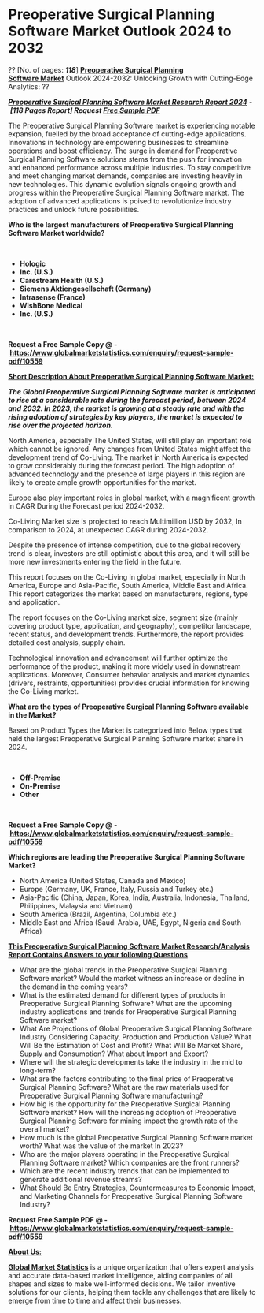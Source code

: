 <h1>Preoperative Surgical Planning Software Market Outlook 2024 to 2032</h1>
<p>?? [No. of pages:&nbsp;<strong><em>118</em></strong>]&nbsp;<strong><a href="https://www.globalmarketstatistics.com/market-reports/preoperative-surgical-planning-software-market-10559">Preoperative Surgical Planning Software&nbsp;Market</a></strong>&nbsp;Outlook 2024-2032: Unlocking Growth with Cutting-Edge Analytics: ??</p>
<p><strong><em><a href="https://www.globalmarketstatistics.com/market-reports/preoperative-surgical-planning-software-market-10559">Preoperative Surgical Planning Software Market Research Report 2024</a></em></strong>&nbsp;-&nbsp;<strong><em>[118 Pages Report]&nbsp;Request <a href="https://www.globalmarketstatistics.com/enquiry/request-sample-pdf/10559">Free Sample PDF</a></em></strong></p>
<p>The Preoperative Surgical Planning Software market is experiencing notable expansion, fuelled by the broad acceptance of cutting-edge applications. Innovations in technology are empowering businesses to streamline operations and boost efficiency. The surge in demand for Preoperative Surgical Planning Software solutions stems from the push for innovation and enhanced performance across multiple industries. To stay competitive and meet changing market demands, companies are investing heavily in new technologies. This dynamic evolution signals ongoing growth and progress within the Preoperative Surgical Planning Software market. The adoption of advanced applications is poised to revolutionize industry practices and unlock future possibilities.</p>
<p><strong>Who is the largest manufacturers of Preoperative Surgical Planning Software Market worldwide?</strong></p>
<p>&nbsp;</p>
<ul>
<li><strong>Hologic</strong></li>
<li><strong>Inc. (U.S.)</strong></li>
<li><strong>Carestream Health (U.S.)</strong></li>
<li><strong>Siemens Aktiengesellschaft (Germany)</strong></li>
<li><strong>Intrasense (France)</strong></li>
<li><strong>WishBone Medical</strong></li>
<li><strong>Inc. (U.S.)</strong></li>
</ul>
<p>&nbsp;</p>
<p><strong>Request a Free Sample Copy @ -&nbsp;<a href="https://www.globalmarketstatistics.com/enquiry/request-sample-pdf/10559">https://www.globalmarketstatistics.com/enquiry/request-sample-pdf/10559</a></strong></p>
<p><strong><u>Short Description About Preoperative Surgical Planning Software Market:</u></strong></p>
<p><strong><em>The Global Preoperative Surgical Planning Software market is anticipated to rise at a considerable rate during the forecast period, between 2024 and 2032. In 2023, the market is growing at a steady rate and with the rising adoption of strategies by key players, the market is expected to rise over the projected horizon.</em></strong></p>
<p>North America, especially The United States, will still play an important role which cannot be ignored. Any changes from United States might affect the development trend of Co-Living. The market in North America is expected to grow considerably during the forecast period. The high adoption of advanced technology and the presence of large players in this region are likely to create ample growth opportunities for the market.</p>
<p>Europe also play important roles in global market, with a magnificent growth in CAGR During the Forecast period 2024-2032.</p>
<p>Co-Living Market size is projected to reach Multimillion USD by 2032, In comparison to 2024, at unexpected CAGR during 2024-2032.</p>
<p>Despite the presence of intense competition, due to the global recovery trend is clear, investors are still optimistic about this area, and it will still be more new investments entering the field in the future.</p>
<p>This report focuses on the Co-Living in global market, especially in North America, Europe and Asia-Pacific, South America, Middle East and Africa. This report categorizes the market based on manufacturers, regions, type and application.</p>
<p>The report focuses on the Co-Living market size, segment size (mainly covering product type, application, and geography), competitor landscape, recent status, and development trends. Furthermore, the report provides detailed cost analysis, supply chain.</p>
<p>Technological innovation and advancement will further optimize the performance of the product, making it more widely used in downstream applications. Moreover, Consumer behavior analysis and market dynamics (drivers, restraints, opportunities) provides crucial information for knowing the Co-Living market.</p>
<p><strong>What are the types of Preoperative Surgical Planning Software available in the Market?</strong></p>
<p>Based on Product Types the Market is categorized into Below types that held the largest Preoperative Surgical Planning Software market share in 2024.</p>
<p>&nbsp;</p>
<ul>
<li><strong>Off-Premise</strong></li>
<li><strong>On-Premise</strong></li>
<li><strong>Other</strong></li>
</ul>
<p>&nbsp;</p>
<p><strong>Request a Free Sample Copy @ -&nbsp;<a href="https://www.globalmarketstatistics.com/enquiry/request-sample-pdf/10559">https://www.globalmarketstatistics.com/enquiry/request-sample-pdf/10559</a></strong></p>
<p><strong>Which regions are leading the Preoperative Surgical Planning Software Market?</strong></p>
<ul>
<li>North America (United States, Canada and Mexico)</li>
<li>Europe (Germany, UK, France, Italy, Russia and Turkey etc.)</li>
<li>Asia-Pacific (China, Japan, Korea, India, Australia, Indonesia, Thailand, Philippines, Malaysia and Vietnam)</li>
<li>South America (Brazil, Argentina, Columbia etc.)</li>
<li>Middle East and Africa (Saudi Arabia, UAE, Egypt, Nigeria and South Africa)</li>
</ul>
<p><strong><u>This Preoperative Surgical Planning Software Market Research/Analysis Report Contains Answers to your following Questions</u></strong></p>
<ul>
<li>What are the global trends in the Preoperative Surgical Planning Software market? Would the market witness an increase or decline in the demand in the coming years?</li>
<li>What is the estimated demand for different types of products in Preoperative Surgical Planning Software? What are the upcoming industry applications and trends for Preoperative Surgical Planning Software market?</li>
<li>What Are Projections of Global Preoperative Surgical Planning Software Industry Considering Capacity, Production and Production Value? What Will Be the Estimation of Cost and Profit? What Will Be Market Share, Supply and Consumption? What about Import and Export?</li>
<li>Where will the strategic developments take the industry in the mid to long-term?</li>
<li>What are the factors contributing to the final price of Preoperative Surgical Planning Software? What are the raw materials used for Preoperative Surgical Planning Software manufacturing?</li>
<li>How big is the opportunity for the Preoperative Surgical Planning Software market? How will the increasing adoption of Preoperative Surgical Planning Software for mining impact the growth rate of the overall market?</li>
<li>How much is the global Preoperative Surgical Planning Software market worth? What was the value of the market In 2023?</li>
<li>Who are the major players operating in the Preoperative Surgical Planning Software market? Which companies are the front runners?</li>
<li>Which are the recent industry trends that can be implemented to generate additional revenue streams?</li>
<li>What Should Be Entry Strategies, Countermeasures to Economic Impact, and Marketing Channels for Preoperative Surgical Planning Software Industry?</li>
</ul>
<p><strong>Request Free Sample PDF @ -&nbsp;<a href="https://www.globalmarketstatistics.com/enquiry/request-sample-pdf/10559">https://www.globalmarketstatistics.com/enquiry/request-sample-pdf/10559</a></strong></p>
<p><strong><u>About Us:</u></strong></p>
<p><strong><a href="https://www.globalmarketstatistics.com/">Global Market Statistics</a></strong>&nbsp;is a unique organization that offers expert analysis and accurate data-based market intelligence, aiding companies of all shapes and sizes to make well-informed decisions. We tailor inventive solutions for our clients, helping them tackle any challenges that are likely to emerge from time to time and affect their businesses.</p>